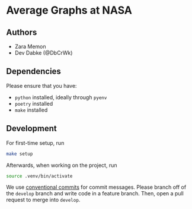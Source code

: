# Average Graphs at NASA

## Authors

- Zara Memon
- Dev Dabke (@DbCrWk)

## Dependencies

Please ensure that you have:

- `python` installed, ideally through `pyenv`
- `poetry` installed
- `make` installed

## Development

For first-time setup, run

```bash
make setup
```

Afterwards, when working on the project, run

```bash
source .venv/bin/activate
```

We use [conventional commits](https://www.conventionalcommits.org/en/v1.0.0/) for commit messages.
Please branch off of the `develop` branch and write code in a feature branch.
Then, open a pull request to merge into `develop`.
